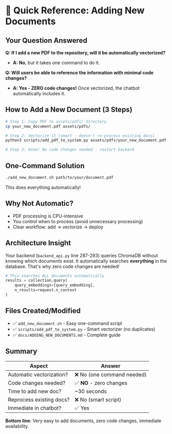 # 📄 Quick Reference: Adding New Documents

## Your Question Answered

**Q: If I add a new PDF to the repository, will it be automatically vectorized?**
- **A: No**, but it takes one command to do it.

**Q: Will users be able to reference the information with minimal code changes?**
- **A: Yes - ZERO code changes!** Once vectorized, the chatbot automatically includes it.

## How to Add a New Document (3 Steps)

```bash
# Step 1: Copy PDF to assets/pdfs/ directory
cp your_new_document.pdf assets/pdfs/

# Step 2: Vectorize it (smart - doesn't re-process existing docs)
python3 scripts/add_pdf_to_system.py assets/pdfs/your_new_document.pdf

# Step 3: Done! No code changes needed - restart backend
```

## One-Command Solution

```bash
./add_new_document.sh path/to/your/document.pdf
```

This does everything automatically!

## Why Not Automatic?

- PDF processing is CPU-intensive
- You control when to process (avoid unnecessary processing)
- Clear workflow: add → vectorize → deploy

## Architecture Insight

Your backend (`backend_api.py` line 287-293) queries ChromaDB without knowing which documents exist. It automatically searches **everything** in the database. That's why zero code changes are needed!

```python
# This searches ALL documents automatically
results = collection.query(
    query_embeddings=[query_embedding],
    n_results=request.n_context
)
```

## Files Created/Modified

- ✅ `add_new_document.sh` - Easy one-command script
- ✅ `scripts/add_pdf_to_system.py` - Smart vectorizer (no duplicates)
- ✅ `docs/ADDING_NEW_DOCUMENTS.md` - Complete guide

## Summary

| Aspect | Answer |
|--------|--------|
| Automatic vectorization? | ❌ No (one command needed) |
| Code changes needed? | ✅ **NO** - zero changes |
| Time to add new doc? | ~30 seconds |
| Reprocess existing docs? | ❌ No (smart script) |
| Immediate in chatbot? | ✅ Yes |

**Bottom line**: Very easy to add documents, zero code changes, immediate availability.

